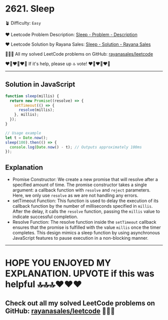 # 2621. Sleep

🪴 Difficulty: `Easy`

❤️ Leetcode Problem Description: [Sleep - Problem - Description](https://leetcode.com/problems/sleep/description/)

❤️ Leetcode Solution by Rayana Sales: [Sleep - Solution - Rayana Sales](https://leetcode.com/problems/sleep/solutions/5733894/the-easiest-solution-simple-to-understand-javascript-solution/)

💁🏻‍♀️ All my solved LeetCode problems on GitHub: [rayanasales/leetcode](https://github.com/rayanasales/leetcode)

❤️‍🔥❤️‍🔥❤️‍🔥 If it's help, please up 🔝 vote! ❤️‍🔥❤️‍🔥❤️‍🔥

---

## Solution in JavaScript

```javascript
function sleep(millis) {
  return new Promise((resolve) => {
    setTimeout(() => {
      resolve(millis);
    }, millis);
  });
}

// Usage example
let t = Date.now();
sleep(100).then(() => {
  console.log(Date.now() - t); // Outputs approximately 100ms
});
```

## Explanation

- Promise Constructor: We create a new promise that will resolve after a specified amount of time. The promise constructor takes a single argument: a callback function with `resolve` and `reject` parameters. Here, we only use `resolve` as we are not handling any errors.
- setTimeout Function: This function is used to delay the execution of its callback function by the number of milliseconds specified in `millis`. After the delay, it calls the `resolve` function, passing the `millis` value to indicate successful completion.
- Resolve Function: The resolve function inside the `setTimeout` callback ensures that the promise is fulfilled with the value `millis` once the timer completes. This design mimics a sleep function by using asynchronous JavaScript features to pause execution in a non-blocking manner.

---

# HOPE YOU ENJOYED MY EXPLANATION. UPVOTE if this was helpful 🔝🔝🔝❤️❤️❤️

## Check out all my solved LeetCode problems on GitHub: [rayanasales/leetcode](https://github.com/rayanasales/leetcode) 🤙😚🤘
